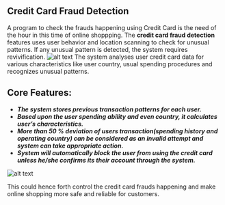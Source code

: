 
## Credit Card Fraud Detection
A program to check the frauds happening using Credit Card is the need of the hour in this time of online shoppping.
The **credit card fraud detection** features uses user behavior and location scanning to check for unusual patterns.  If any unusual pattern is detected, the system requires revivification.
![alt text](https://previews.123rf.com/images/pedrosek/pedrosek1304/pedrosek130400038/18862198-credit-card-locked-with-padlock.jpg)
The system analyses user credit card data for various characteristics like user country, usual spending procedures and recognizes unusual patterns.

## Core Features:

* ***The system stores previous transaction patterns for each user.***
* ***Based upon the user spending ability and even country, it calculates user’s characteristics.***
* ***More than 50 % deviation of users transaction(spending history and operating country) can be considered as an invalid attempt and system can take appropriate action.***
* ***System will automatically block the user from using the credit card unless he/she confirms its their account through the system.***

![alt text](https://thumbs.dreamstime.com/b/credit-card-blocked-ban-sign-white-background-ban-sign-30479098.jpg)


This could hence forth control the credit card frauds happening and make online shopping more safe and reliable for customers.

